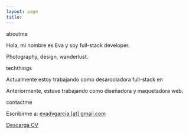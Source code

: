 ```yaml
---
layout: page
title:
---
```


<span class="bicolorTitlePrinc">about</span><span class="bicolorTitle">me</span>

Hola, mi nombre es Eva y soy full-stack developer.

Photography, design, wanderlust.

<span class="bicolorTitlePrinc">tech</span><span class="bicolorTitle">things</span>

Actualmente estoy trabajando como desarooladora full-stack en 

Anteriormente, estuve trabajando como diseñadora y maquetadora web.

<span class="bicolorTitlePrinc">contact</span><span class="bicolorTitle">me</span>

Escríbirme a: [evadvgarcia [at] gmail.com](mailto:evadvgarcia@gmail.com)

<a href="EvaMariadeVenaGarcia_CurriculumVitae.pdf" download="EvaMariadeVenaGarcia_CurriculumVitae.pdf">Descarga CV</a>
